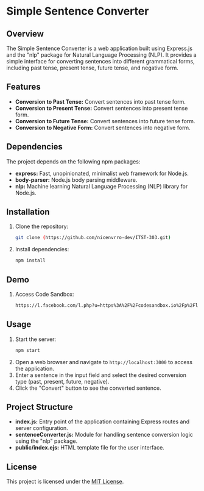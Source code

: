 # Simple Sentence Converter

## Overview

The Simple Sentence Converter is a web application built using Express.js and the "nlp" package for Natural Language Processing (NLP). It provides a simple interface for converting sentences into different grammatical forms, including past tense, present tense, future tense, and negative form.

## Features

- **Conversion to Past Tense:** Convert sentences into past tense form.
- **Conversion to Present Tense:** Convert sentences into present tense form.
- **Conversion to Future Tense:** Convert sentences into future tense form.
- **Conversion to Negative Form:** Convert sentences into negative form.

## Dependencies

The project depends on the following npm packages:
- **express:** Fast, unopinionated, minimalist web framework for Node.js.
- **body-parser:** Node.js body parsing middleware.
- **nlp:** Machine learning Natural Language Processing (NLP) library for Node.js.

## Installation

1. Clone the repository:
    ```bash
    git clone (https://github.com/nicenvrro-dev/ITST-303.git)
    ```
2. Install dependencies:
    ```bash
    npm install
    ```

## Demo

1. Access Code Sandbox:
    ```bash
    https://l.facebook.com/l.php?u=https%3A%2F%2Fcodesandbox.io%2Fp%2Flive%2F1eb56240-8807-4995-8b46-f74ed515d3e0%3Ffbclid%3DIwZXh0bgNhZW0CMTAAAR2qvaM-BX8qb4gy32tYFYZNLu3V9x7WgcXS4Ijqiz9kyGK5gSCoS5wsFxA_aem_AXOFHJp5nSsv3kbEPZP28lN_DIJPQz7oMjMI_fcU_RKJ5hhckVeaFcDejCceu6T_kod0nM2QOoJiRvl9yL9_VTwU&h=AT1CirKn1zjHbnMK3rCDslWiOVPBZiOB3_eQO_pZQudPh9KtISEWytdMz705_MuUEsDZms_GfAyy5xZdE42l9xBLPkNCJA1604BGkhNVW-vW8fio2IXpVcAMymDMYMT3mm_qYNxsuDI
    ```

## Usage

1. Start the server:
    ```bash
    npm start
    ```
2. Open a web browser and navigate to `http://localhost:3000` to access the application.
3. Enter a sentence in the input field and select the desired conversion type (past, present, future, negative).
4. Click the "Convert" button to see the converted sentence.

## Project Structure

- **index.js:** Entry point of the application containing Express routes and server configuration.
- **sentenceConverter.js:** Module for handling sentence conversion logic using the "nlp" package.
- **public/index.ejs:** HTML template file for the user interface.

## License

This project is licensed under the [MIT License](LICENSE).
